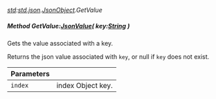 _[std](../../modules/std/std-module.md):[std.json](../../modules/std/std-json.md).[JsonObject](../../modules/std/std-json-jsonobject.md).GetValue_
##### Method GetValue:[JsonValue](../../modules/std/std-json-jsonvalue.md)( key:[String](../../modules/wonkey/wonkey-types-string.md) )
Gets the value associated with a key.

Returns the json value associated with `key`, or null if `key` does not exist.

| Parameters |    |
|:-----------|:---|
| `index` | index Object key. |
